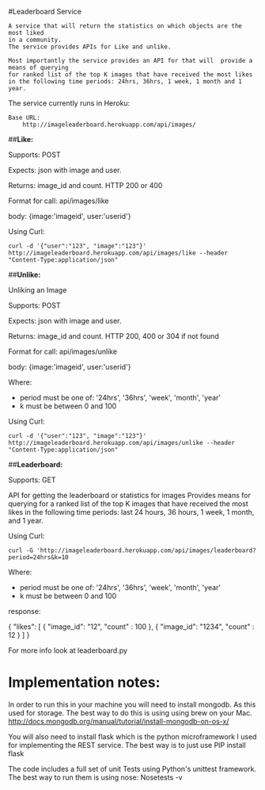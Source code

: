 
#Leaderboard Service


	A service that will return the statistics on which objects are the most liked
	in a community. 
	The service provides APIs for Like and unlike. 

	Most importantly the service provides an API for that will  provide a means of querying 
	for ranked list of the top K images that have received the most likes in the following time periods: 24hrs, 36hrs, 1 week, 1 month and 1 year. 
	
  The service currently runs in Heroku:
  
	Base URL: 
		http://imageleaderboard.herokuapp.com/api/images/ 


##**Like:**

Supports: POST

Expects: json with image and user.

Returns: image_id and count. HTTP 200 or 400

Format for call: api/images/like

body: {image:'imageid', user:'userid'}
 
Using Curl: 

`curl -d '{"user":"123", "image":"123"}' http://imageleaderboard.herokuapp.com/api/images/like --header "Content-Type:application/json"
`

##**Unlike:**

Unliking an Image

Supports: POST

Expects: json with image and user. 

Returns: image_id and count. HTTP 200, 400 or 304 if not found

Format for call: api/images/unlike

body: {image:'imageid', user:'userid'}

Where: 
- period must be one of: '24hrs', '36hrs', 'week', 'month', 'year'
- k must be between 0 and 100

Using Curl: 

`curl -d '{"user":"123", "image":"123"}' http://imageleaderboard.herokuapp.com/api/images/unlike --header "Content-Type:application/json"`


##**Leaderboard:**

Supports: GET

API for getting the leaderboard or statistics for images
Provides means for querying for a ranked list of the top
K images that have received the most likes in the following time periods: 
last 24 hours, 36 hours, 1 week, 1 month, and 1 year.


Using Curl: 

`curl -G 'http://imageleaderboard.herokuapp.com/api/images/leaderboard?period=24hrs&k=10
`

Where: 

- period must be one of: '24hrs', '36hrs', 'week', 'month', 'year'
- k must be between 0 and 100
 
response:

{
	"likes": [ 
	{
 			"image_id": "12", 
 			"count"	  : 100
 		}, 
 		{
 			"image_id": "1234", 
 			"count"   : 12
 		}
 	  ] 
 	}

	
For more info look at leaderboard.py


Implementation notes:
==========

In order to run this in your machine you will need to install mongodb. As this used for storage. 
The best way to do this is using using brew on your Mac. http://docs.mongodb.org/manual/tutorial/install-mongodb-on-os-x/

You will also need to install flask which is the python microframework I used for implementing the REST service. 
The best way is to just use PIP install flask

The code includes a full set of unit Tests using Python's unittest framework. 
The best way to run them is using nose:
Nosetests -v




